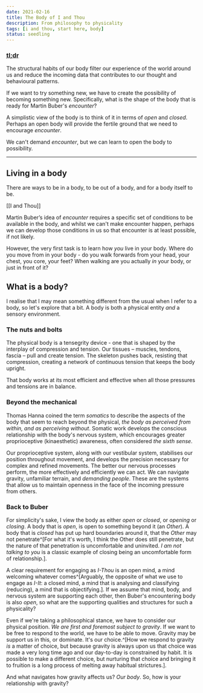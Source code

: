 ```yaml
---
date: 2021-02-16
title: The Body of I and Thou
description: From philosophy to physicality
tags: [i and thou, start here, body]
status: seedling
---
```


### <abbr title="Too long; didn't read">tl;dr</abbr>

The structural habits of our body filter our experience of the world around us and reduce the incoming data that contributes to our thought and behavioural patterns.

If we want to try something new, we have to create the possibility of becoming something new. Specifically, what is the shape of the body that is ready for Martin Buber's _encounter_?

A simplistic view of the body is to think of it in terms of _open_ and _closed_. Perhaps an open body will provide the fertile ground that we need to encourage _encounter_.

We can't demand _encounter_, but we can learn to open the body to possibility.

---

## Living in a body

There are ways to be in a body, to be out of a body, and for a body itself to be.

[[I and Thou]]

Martin Buber’s idea of _encounter_ requires a specific set of conditions to be available in the body, and whilst we can't make encounter happen, perhaps we can develop those conditions in us so that encounter is at least possible, if not likely.

However, the very first task is to learn how _you_ live in your body. Where do you move from in your body - do you walk forwards from your head, your chest, you core, your feet? When walking are you actually _in_ your body, or just in front of it?

## What is a body?

I realise that I may mean something different from the usual when I refer to a body, so let's explore that a bit. A body is both a physical entity _and_ a sensory environment.

### The nuts and bolts

The physical body is a tensegrity device - one that is shaped by the interplay of compression and tension. Our tissues – muscles, tendons, fascia – pull and create tension. The skeleton pushes back, resisting that compression, creating a network of continuous tension that keeps the body upright.

That body works at its most efficient and effective when all those pressures and tensions are in balance.

### Beyond the mechanical

Thomas Hanna coined the term _somatics_ to describe the aspects of the body that seem to reach beyond the physical, _the body as perceived from within, and as perceiving without_. Somatic work develops the conscious relationship with the body's nervous system, which encourages greater proprioceptive (kinaesthetic) awareness, often considered _the sixth sense_.

Our proprioceptive system, along with our vestibular system, stabilises our position throughout movement, and develops the precision necessary for complex and refined movements. The better our nervous processes perform, the more effectively and efficiently we can act. We can navigate gravity, unfamiliar terrain, and _demanding people_. These are the systems that allow us to maintain openness in the face of the incoming pressure from others.

### Back to Buber

For simplicity's sake, I view the body as either _open_ or _closed_, or _opening_ or _closing_. A body that is _open_, is open to something beyond it (an _Other_). A body that is _closed_ has put up hard boundaries around it, that the _Other_ may not penetrate^[For what it's worth, I think the Other does still penetrate, but the nature of that penetration is uncomfortable and uninvited. _I am not talking to you_ is a classic example of closing being an uncomfortable form of relationship.].

A clear requirement for engaging as _I-Thou_ is an open mind, a mind welcoming whatever comes^[Arguably, the opposite of what we use to engage as _I-It_: a closed mind, a mind that is analysing and classifying (reducing), a mind that is objectifying.]. If we assume that mind, body, and nervous system are supporting each other, then Buber's encountering body is also _open_, so what are the supporting qualities and structures for such a physicality?

Even if we're taking a philosophical stance, we have to consider our physical position. _We are first and foremost subject to gravity_. If we want to be free to respond to the world, we have to be able to move. Gravity may be support us in this, or dominate. It's our choice.^[How we respond to gravity _is_ a matter of choice, but because gravity is always upon us that choice was made a very long time ago and our day-to-day is constrained by habit. It is possible to make a different choice, but nurturing that choice and bringing it to fruition is a long process of melting away habitual strictures.].

And what navigates how gravity affects us? _Our body_. So, how is your relationship with gravity?
